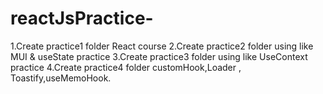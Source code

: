 # reactJsPractice-

1.Create practice1 folder React course
2.Create practice2 folder using like MUI & useState practice
3.Create practice3 folder using like UseContext practice
4.Create practice4 folder customHook,Loader , Toastify,useMemoHook.
